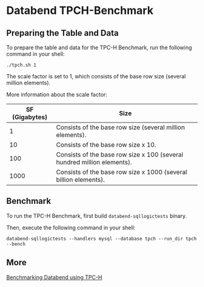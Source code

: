 # Databend TPCH-Benchmark


## Preparing the Table and Data

To prepare the table and data for the TPC-H Benchmark, run the following command in your shell:

```shell
./tpch.sh 1
```
The scale factor is set to 1, which consists of the base row size (several million elements).

More information about the scale factor:

| SF (Gigabytes) | Size                                                                    |
|----------------|-------------------------------------------------------------------------|
| 1              | Consists of the base row size (several million elements).               |
| 10             | Consists of the base row size x 10.                                     |
| 100            | Consists of the base row size x 100 (several hundred million elements). |
| 1000           | Consists of the base row size x 1000 (several billion elements).        |



## Benchmark

To run the TPC-H Benchmark, first build `databend-sqllogictests` binary.

Then, execute the following command in your shell:

```shell
databend-sqllogictests --handlers mysql --database tpch --run_dir tpch --bench
```

## More

[Benchmarking Databend using TPC-H](https://databend.rs/blog/2022/08/08/benchmark-tpc-h)